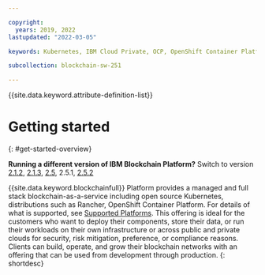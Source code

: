 ```yaml
---

copyright:
  years: 2019, 2022
lastupdated: "2022-03-05"

keywords: Kubernetes, IBM Cloud Private, OCP, OpenShift Container Platform, IBM Blockchain Platform, multicloud

subcollection: blockchain-sw-251

---
```


{{site.data.keyword.attribute-definition-list}}


# Getting started
{: #get-started-overview}

**Running a different version of IBM Blockchain Platform?** Switch to version
[2.1.2](/docs/blockchain-sw?topic=blockchain-sw-get-started-console-ocp),
[2.1.3](/docs/blockchain-sw-213?topic=blockchain-sw-213-get-started-console-ocp),
[2.5](/docs/blockchain-sw-25?topic=blockchain-sw-25-get-started-console-ocp),
2.5.1, [2.5.2](/docs/blockchain-sw-252?topic=blockchain-sw-252-get-started-console-ocp)


{{site.data.keyword.blockchainfull}} Platform provides a managed and full stack blockchain-as-a-service  including open source Kubernetes, distributions such as Rancher, OpenShift Container Platform. For details of what is supported, see [Supported Platforms](/docs/blockchain-sw-251?topic=blockchain-sw-251-console-ocp-about#console-ocp-about-prerequisites). This offering is ideal for the customers who want to deploy their components, store their data, or run their workloads on their own infrastructure or across public and private clouds for security, risk mitigation, preference, or compliance reasons. Clients can build, operate, and grow their blockchain networks with an offering that can be used from development through production.
{: shortdesc}
